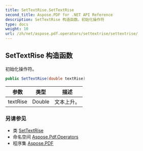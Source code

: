 ```yaml
---
title: SetTextRise.SetTextRise
second_title: Aspose.PDF for .NET API Reference
description: SetTextRise 构造函数。初始化操作符
type: docs
weight: 10
url: /zh/net/aspose.pdf.operators/settextrise/settextrise/
---
```

## SetTextRise 构造函数

初始化操作符。

```csharp
public SetTextRise(double textRise)
```

| 参数 | 类型 | 描述 |
| --- | --- | --- |
| textRise | Double | 文本上升。 |

### 另请参见

* 类 [SetTextRise](../)
* 命名空间 [Aspose.Pdf.Operators](../../../aspose.pdf.operators/)
* 程序集 [Aspose.PDF](../../../)